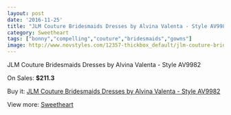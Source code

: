 ```yaml
---
layout: post
date: '2016-11-25'
title: "JLM Couture Bridesmaids Dresses by Alvina Valenta - Style AV9982"
category: Sweetheart
tags: ["bonny","compelling","couture","bridesmaids","gowns"]
image: http://www.novstyles.com/12357-thickbox_default/jlm-couture-bridesmaids-dresses-by-alvina-valenta-style-av9982.jpg
---
```

JLM Couture Bridesmaids Dresses by Alvina Valenta - Style AV9982

On Sales: **$211.3**
<a href="https://www.novstyles.com/en/sweetheart/9046-jlm-couture-bridesmaids-dresses-by-alvina-valenta-style-av9982.html"><amp-img layout="responsive" width="600" height="600" src="//www.novstyles.com/12357-thickbox_default/jlm-couture-bridesmaids-dresses-by-alvina-valenta-style-av9982.jpg" alt="JLM Couture Bridesmaids Dresses by Alvina Valenta - Style AV9982 0" /></a>
<a href="https://www.novstyles.com/en/sweetheart/9046-jlm-couture-bridesmaids-dresses-by-alvina-valenta-style-av9982.html"><amp-img layout="responsive" width="600" height="600" src="//www.novstyles.com/12359-thickbox_default/jlm-couture-bridesmaids-dresses-by-alvina-valenta-style-av9982.jpg" alt="JLM Couture Bridesmaids Dresses by Alvina Valenta - Style AV9982 1" /></a>
<a href="https://www.novstyles.com/en/sweetheart/9046-jlm-couture-bridesmaids-dresses-by-alvina-valenta-style-av9982.html"><amp-img layout="responsive" width="600" height="600" src="//www.novstyles.com/12358-thickbox_default/jlm-couture-bridesmaids-dresses-by-alvina-valenta-style-av9982.jpg" alt="JLM Couture Bridesmaids Dresses by Alvina Valenta - Style AV9982 2" /></a>

Buy it: [JLM Couture Bridesmaids Dresses by Alvina Valenta - Style AV9982](https://www.novstyles.com/en/sweetheart/9046-jlm-couture-bridesmaids-dresses-by-alvina-valenta-style-av9982.html "JLM Couture Bridesmaids Dresses by Alvina Valenta - Style AV9982")

View more: [Sweetheart](https://www.novstyles.com/en/7-sweetheart "Sweetheart")